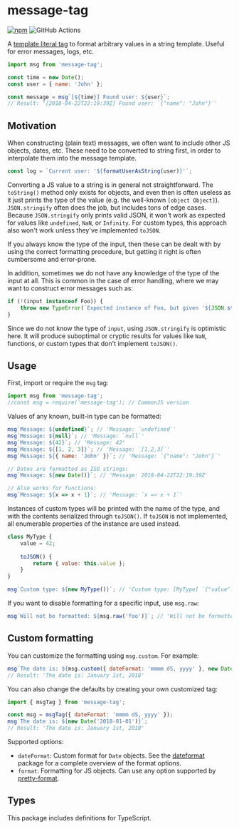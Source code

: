 
# message-tag

[![npm](https://img.shields.io/npm/v/message-tag.svg?style=flat-square)](https://www.npmjs.com/package/message-tag)
![GitHub Actions](https://github.com/mkrause/message-tag/actions/workflows/nodejs.yml/badge.svg)

A [template literal tag](https://developer.mozilla.org/en-US/docs/Web/JavaScript/Reference/Template_literals) to format arbitrary values in a string template. Useful for error messages, logs, etc.

```js
import msg from 'message-tag';

const time = new Date();
const user = { name: 'John' };

const message = msg`[${time}] Found user: ${user}`;
// Result: '[2018-04-22T22:19:39Z] Found user: `{"name": "John"}`'
```


## Motivation

When constructing (plain text) messages, we often want to include other JS objects, dates, etc. These need to be converted to string first, in order to interpolate them into the message template.

```js
const log = `Current user: '${formatUserAsString(user)}'`;
```


Converting a JS value to a string is in general not straightforward. The `toString()` method only exists for objects, and even then is often useless as it just prints the type of the value (e.g. the well-known `[object Object]`). `JSON.stringify` often does the job, but includes tons of edge cases. Because `JSON.stringify` only prints valid JSON, it won't work as expected for values like `undefined`, `NaN`, or `Infinity`. For custom types, this approach also won't work unless they've implemented `toJSON`.

If you always know the type of the input, then these can be dealt with by using the correct formatting procedure, but getting it right is often cumbersome and error-prone.

In addition, sometimes we do not have any knowledge of the type of the input at all. This is common in the case of error handling, where we may want to construct error messages such as:

```js
if (!(input instanceof Foo)) {
    throw new TypeError(`Expected instance of Foo, but given '${JSON.stringify(input)}' instead`);
}
```

Since we do not know the type of `input`, using `JSON.stringify` is optimistic here. It will produce suboptimal or cryptic results for values like `NaN`, functions, or custom types that don't implement `toJSON()`.


## Usage

First, import or require the `msg` tag:

```js
import msg from 'message-tag';
//const msg = require('message-tag'); // CommonJS version
```


Values of any known, built-in type can be formatted:

```js
msg`Message: ${undefined}`; // 'Message: `undefined`'
msg`Message: ${null}`; // 'Message: `null`'
msg`Message: ${42}`; // 'Message: 42'
msg`Message: ${[1, 2, 3]}`; // 'Message: `[1,2,3]`'
msg`Message: ${{ name: 'John' }}`; // 'Message: `{"name": "John"}`'

// Dates are formatted as ISO strings:
msg`Message: ${new Date()}`; // 'Message: 2018-04-22T22:19:39Z'

// Also works for functions:
msg`Message: ${x => x + 1}`; // 'Message: `x => x + 1`'
```


Instances of custom types will be printed with the name of the type, and with the contents serialized through `toJSON()`. If `toJSON` is not implemented, all enumerable properties of the instance are used instead.

```js
class MyType {
    value = 42;
    
    toJSON() {
        return { value: this.value };
    }
}

msg`Custom type: ${new MyType()}`; // 'Custom type: [MyType] `{"value": 42}`'
```


If you want to disable formatting for a specific input, use `msg.raw`:

```js
msg`Will not be formatted: ${msg.raw('foo')}`; // 'Will not be formatted: foo'
```


## Custom formatting

You can customize the formatting using `msg.custom`. For example:

```js
msg`The date is: ${msg.custom({ dateFormat: 'mmmm dS, yyyy' }, new Date('2018-01-01'))}`;
// Result: 'The date is: January 1st, 2018'
```

You can also change the defaults by creating your own customized tag:

```js
import { msgTag } from 'message-tag';

const msg = msgTag({ dateFormat: 'mmmm dS, yyyy' });
msg`The date is: ${new Date('2018-01-01')}`;
// Result: 'The date is: January 1st, 2018'
```

Supported options:

* `dateFormat`: Custom format for `Date` objects. See the [dateformat](https://www.npmjs.com/package/dateformat) package for a complete overview of the format options.
* `format`: Formatting for JS objects. Can use any option supported by [pretty-format](https://www.npmjs.com/package/pretty-format).


## Types

This package includes definitions for TypeScript.
